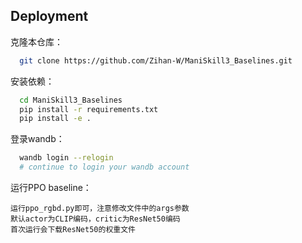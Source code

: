 ## Deployment

克隆本仓库：
```bash
  git clone https://github.com/Zihan-W/ManiSkill3_Baselines.git
```

安装依赖：
```bash
  cd ManiSkill3_Baselines
  pip install -r requirements.txt
  pip install -e .
```

登录wandb：
```bash
  wandb login --relogin
  # continue to login your wandb account
```

运行PPO baseline：

    运行ppo_rgbd.py即可，注意修改文件中的args参数
    默认actor为CLIP编码，critic为ResNet50编码
    首次运行会下载ResNet50的权重文件